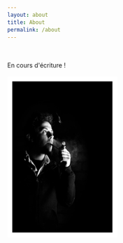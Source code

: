 ```yaml
---
layout: about
title: About
permalink: /about
---
```


<br>
<br>
En cours d'écriture !
<br>
<br>
 <img src="/images/portrait.jpg" alt="Portrait Vassili" style="width:50%;position:static" >